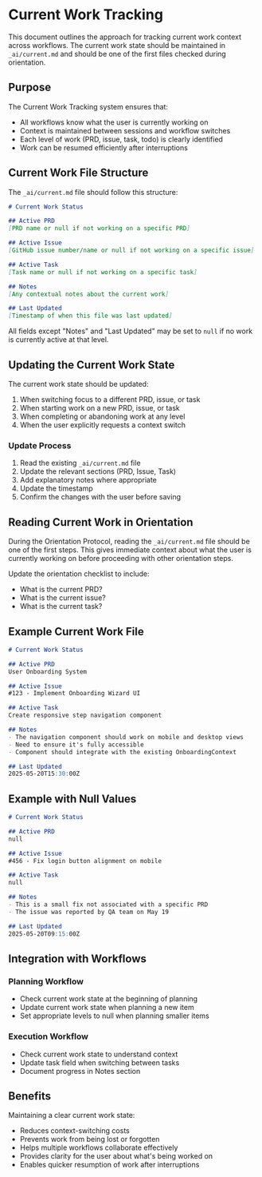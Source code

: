 # Current Work Tracking

This document outlines the approach for tracking current work context across workflows. The current work state should be maintained in `_ai/current.md` and should be one of the first files checked during orientation.

## Purpose

The Current Work Tracking system ensures that:
- All workflows know what the user is currently working on
- Context is maintained between sessions and workflow switches
- Each level of work (PRD, issue, task, todo) is clearly identified
- Work can be resumed efficiently after interruptions

## Current Work File Structure

The `_ai/current.md` file should follow this structure:

```markdown
# Current Work Status

## Active PRD
[PRD name or null if not working on a specific PRD]

## Active Issue
[GitHub issue number/name or null if not working on a specific issue]

## Active Task
[Task name or null if not working on a specific task]

## Notes
[Any contextual notes about the current work]

## Last Updated
[Timestamp of when this file was last updated]
```

All fields except "Notes" and "Last Updated" may be set to `null` if no work is currently active at that level.

## Updating the Current Work State

The current work state should be updated:

1. When switching focus to a different PRD, issue, or task
2. When starting work on a new PRD, issue, or task
3. When completing or abandoning work at any level
4. When the user explicitly requests a context switch

### Update Process

1. Read the existing `_ai/current.md` file
2. Update the relevant sections (PRD, Issue, Task)
3. Add explanatory notes where appropriate
4. Update the timestamp
5. Confirm the changes with the user before saving

## Reading Current Work in Orientation

During the Orientation Protocol, reading the `_ai/current.md` file should be one of the first steps. This gives immediate context about what the user is currently working on before proceeding with other orientation steps.

Update the orientation checklist to include:
- What is the current PRD?
- What is the current issue?
- What is the current task?

## Example Current Work File

```markdown
# Current Work Status

## Active PRD
User Onboarding System

## Active Issue
#123 - Implement Onboarding Wizard UI

## Active Task
Create responsive step navigation component

## Notes
- The navigation component should work on mobile and desktop views
- Need to ensure it's fully accessible
- Component should integrate with the existing OnboardingContext

## Last Updated
2025-05-20T15:30:00Z
```

## Example with Null Values

```markdown
# Current Work Status

## Active PRD
null

## Active Issue
#456 - Fix login button alignment on mobile

## Active Task
null

## Notes
- This is a small fix not associated with a specific PRD
- The issue was reported by QA team on May 19

## Last Updated
2025-05-20T09:15:00Z
```

## Integration with Workflows

### Planning Workflow
- Check current work state at the beginning of planning
- Update current work state when planning a new item
- Set appropriate levels to null when planning smaller items

### Execution Workflow
- Check current work state to understand context
- Update task field when switching between tasks
- Document progress in Notes section


## Benefits

Maintaining a clear current work state:
- Reduces context-switching costs
- Prevents work from being lost or forgotten
- Helps multiple workflows collaborate effectively
- Provides clarity for the user about what's being worked on
- Enables quicker resumption of work after interruptions